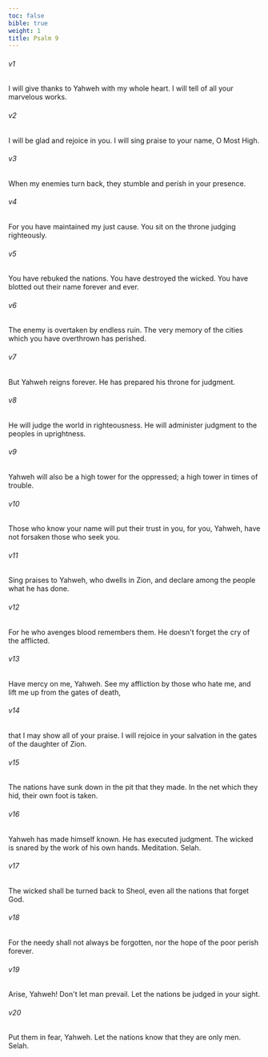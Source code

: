```yaml
---
toc: false
bible: true
weight: 1
title: Psalm 9
---
```




###### v1 
I will give thanks to Yahweh with my whole heart. I will tell of all your marvelous works. 

###### v2 
I will be glad and rejoice in you. I will sing praise to your name, O Most High. 

###### v3 
When my enemies turn back, they stumble and perish in your presence. 

###### v4 
For you have maintained my just cause. You sit on the throne judging righteously. 

###### v5 
You have rebuked the nations. You have destroyed the wicked. You have blotted out their name forever and ever. 

###### v6 
The enemy is overtaken by endless ruin. The very memory of the cities which you have overthrown has perished. 

###### v7 
But Yahweh reigns forever. He has prepared his throne for judgment. 

###### v8 
He will judge the world in righteousness. He will administer judgment to the peoples in uprightness. 

###### v9 
Yahweh will also be a high tower for the oppressed; a high tower in times of trouble. 

###### v10 
Those who know your name will put their trust in you, for you, Yahweh, have not forsaken those who seek you. 

###### v11 
Sing praises to Yahweh, who dwells in Zion, and declare among the people what he has done. 

###### v12 
For he who avenges blood remembers them. He doesn't forget the cry of the afflicted. 

###### v13 
Have mercy on me, Yahweh. See my affliction by those who hate me, and lift me up from the gates of death, 

###### v14 
that I may show all of your praise. I will rejoice in your salvation in the gates of the daughter of Zion. 

###### v15 
The nations have sunk down in the pit that they made. In the net which they hid, their own foot is taken. 

###### v16 
Yahweh has made himself known. He has executed judgment. The wicked is snared by the work of his own hands. Meditation. Selah. 

###### v17 
The wicked shall be turned back to Sheol, even all the nations that forget God. 

###### v18 
For the needy shall not always be forgotten, nor the hope of the poor perish forever. 

###### v19 
Arise, Yahweh! Don't let man prevail. Let the nations be judged in your sight. 

###### v20 
Put them in fear, Yahweh. Let the nations know that they are only men. Selah.
